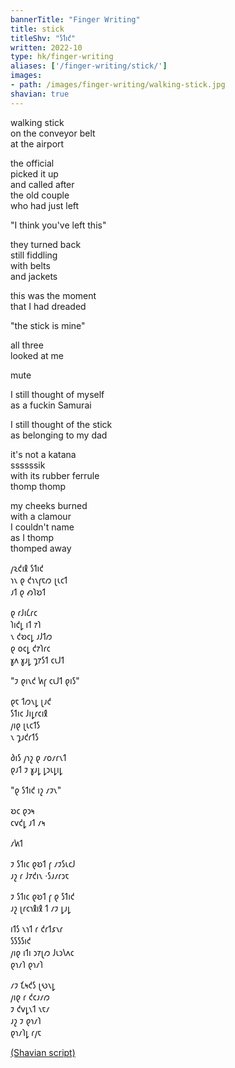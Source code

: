 ```yaml
---
bannerTitle: "Finger Writing" 
title: stick
titleShv: "𐑕𐑑𐑦𐑒"
written: 2022-10
type: hk/finger-writing
aliases: ['/finger-writing/stick/']
images:
- path: /images/finger-writing/walking-stick.jpg
shavian: true
---
```


<div class="latin">

walking stick  
on the conveyor belt  
at the airport  
  
the official  
picked it up  
and called after  
the old couple  
who had just left  
  
"I think you've left this"  
  
they turned back  
still fiddling  
with belts  
and jackets  
  
this was the moment  
that I had dreaded  
  
"the stick is mine"  
  
all three  
looked at me  

mute  
  
I still thought of myself  
as a fuckin Samurai  
  
I still thought of the stick  
as belonging to my dad  
  
it's not a katana  
ssssssik  
with its rubber ferrule  
thomp thomp   
  
my cheeks burned  
with a clamour  
I couldn't name  
as I thomp   
thomped away  

</div>

<div class="shavian">

𐑢𐑷𐑒𐑦𐑙 𐑕𐑑𐑦𐑒  
𐑪𐑯 𐑞 𐑒𐑪𐑯𐑝𐑱𐑼 𐑚𐑧𐑤𐑑  
𐑨𐑑 𐑞 𐑺𐑐𐑹𐑑

𐑞 𐑩𐑓𐑦𐑖𐑩𐑤  
𐑐𐑦𐑒𐑛 𐑦𐑑 𐑳𐑐  
𐑯 𐑒𐑹𐑤𐑛 𐑨𐑓𐑑𐑼  
𐑞 𐑴𐑤𐑛 𐑒𐑳𐑐𐑩𐑤  
𐑣𐑵 𐑣𐑨𐑛 𐑡𐑳𐑕𐑑 𐑤𐑧𐑓𐑑

"𐑲 𐑞𐑦𐑯𐑒 𐑿𐑝 𐑤𐑧𐑓𐑑 𐑞𐑦𐑕"

𐑞𐑱 𐑑𐑼𐑯𐑛 𐑚𐑨𐑒  
𐑕𐑑𐑦𐑤 𐑓𐑦𐑛𐑩𐑤𐑦𐑙  
𐑢𐑦𐑞 𐑚𐑧𐑤𐑑𐑕  
𐑯 𐑡𐑨𐑒𐑩𐑑𐑕

𐑔𐑦𐑕 𐑢𐑪𐑟 𐑞 𐑥𐑴𐑥𐑩𐑯𐑑  
𐑞𐑨𐑑 𐑲 𐑣𐑨𐑛 𐑛𐑮𐑧𐑛𐑦𐑛

"𐑞 𐑕𐑑𐑦𐑒 𐑦𐑟 𐑥𐑲𐑯"

𐑹𐑤 𐑞𐑮𐑰  
𐑤𐑫𐑒𐑛 𐑨𐑑 𐑥𐑰

𐑥𐑿𐑑

𐑲 𐑕𐑑𐑦𐑤 𐑞𐑹𐑑 𐑝 𐑥𐑲𐑕𐑧𐑤𐑓  
𐑨𐑟 𐑩 𐑓𐑳𐑒𐑦𐑯 ·𐑕𐑨𐑥𐑩𐑮𐑱

𐑲 𐑕𐑑𐑦𐑤 𐑞𐑹𐑑 𐑝 𐑞 𐑕𐑑𐑦𐑒  
𐑨𐑟 𐑚𐑩𐑤𐑪𐑙𐑦𐑙 𐑑 𐑥𐑲 𐑛𐑨𐑛

𐑦𐑑𐑕 𐑯𐑪𐑑 𐑩 𐑒𐑩𐑑𐑭𐑯𐑩  
𐑕𐑕𐑕𐑕𐑦𐑒  
𐑢𐑦𐑞 𐑦𐑑𐑦 𐑮𐑳𐑚𐑼 𐑓𐑧𐑮𐑘𐑵𐑤  
𐑞𐑪𐑥𐑐 𐑞𐑪𐑥𐑐

𐑥𐑲 𐑗𐑰𐑒𐑕 𐑚𐑻𐑯𐑛  
𐑢𐑦𐑞 𐑩 𐑒𐑤𐑨𐑥𐑼  
𐑲 𐑒𐑫𐑛𐑯𐑑 𐑯𐑱𐑥  
𐑨𐑟 𐑲 𐑞𐑪𐑥𐑐  
𐑞𐑪𐑥𐑐𐑛 𐑩𐑢𐑱

[(Shavian script)](/shavian/intro)

</div>
